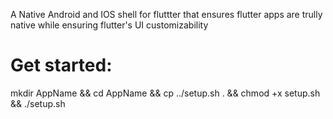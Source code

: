 A Native Android and IOS shell for fluttter that ensures flutter apps are trully native while ensuring flutter's UI customizability


# Get started:
mkdir AppName && cd AppName && cp ../setup.sh . && chmod +x setup.sh && ./setup.sh
